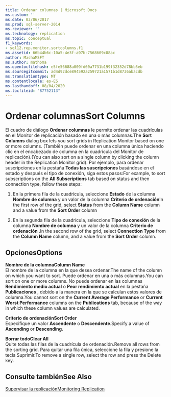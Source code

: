 ```yaml
---
title: Ordenar columnas | Microsoft Docs
ms.custom: ''
ms.date: 03/06/2017
ms.prod: sql-server-2014
ms.reviewer: ''
ms.technology: replication
ms.topic: conceptual
f1_keywords:
- sql12.rep.monitor.sortcolumns.f1
ms.assetid: 66b44b6c-10a5-4e3f-a97b-7568609c88ac
author: MashaMSFT
ms.author: mathoma
ms.openlocfilehash: e5fe56688a009fd60a7731b199f32352d78bb5eb
ms.sourcegitcommit: ad4d92dce894592a259721a1571b1d8736abacdb
ms.translationtype: MT
ms.contentlocale: es-ES
ms.lasthandoff: 08/04/2020
ms.locfileid: "87752113"
---
```

# <a name="sort-columns"></a><span data-ttu-id="59912-102">Ordenar columnas</span><span class="sxs-lookup"><span data-stu-id="59912-102">Sort Columns</span></span>
  <span data-ttu-id="59912-103">El cuadro de diálogo **Ordenar columnas** le permite ordenar las cuadrículas en el Monitor de replicación basado en una o más columnas.</span><span class="sxs-lookup"><span data-stu-id="59912-103">The **Sort Columns** dialog box lets you sort grids in Replication Monitor based on one or more columns.</span></span> <span data-ttu-id="59912-104">(También puede ordenar en una columna única haciendo clic en el encabezado de columna en la cuadrícula del Monitor de replicación).</span><span class="sxs-lookup"><span data-stu-id="59912-104">(You can also sort on a single column by clicking the column header in the Replication Monitor grid).</span></span> <span data-ttu-id="59912-105">Por ejemplo, para ordenar suscripciones en la pestaña **Todas las suscripciones** basándose en el estado y después el tipo de conexión, siga estos pasos:</span><span class="sxs-lookup"><span data-stu-id="59912-105">For example, to sort subscriptions on the **All Subscriptions** tab based on status and then connection type, follow these steps:</span></span>  
  
1.  <span data-ttu-id="59912-106">En la primera fila de la cuadrícula, seleccione **Estado** de la columna **Nombre de columna** y un valor de la columna **Criterio de ordenación**</span><span class="sxs-lookup"><span data-stu-id="59912-106">In the first row of the grid, select **Status** from the **Column Name** column and a value from the **Sort Order** column</span></span>  
  
2.  <span data-ttu-id="59912-107">En la segunda fila de la cuadrícula, seleccione **Tipo de conexión** de la columna **Nombre de columna** y un valor de la columna **Criterio de ordenación** .</span><span class="sxs-lookup"><span data-stu-id="59912-107">In the second row of the grid, select **Connection Type** from the **Column Name** column, and a value from the **Sort Order** column.</span></span>  
  
## <a name="options"></a><span data-ttu-id="59912-108">Opciones</span><span class="sxs-lookup"><span data-stu-id="59912-108">Options</span></span>  
 <span data-ttu-id="59912-109">**Nombre de la columna**</span><span class="sxs-lookup"><span data-stu-id="59912-109">**Column Name**</span></span>  
 <span data-ttu-id="59912-110">El nombre de la columna en la que desea ordenar.</span><span class="sxs-lookup"><span data-stu-id="59912-110">The name of the column on which you want to sort.</span></span> <span data-ttu-id="59912-111">Puede ordenar en una o más columnas.</span><span class="sxs-lookup"><span data-stu-id="59912-111">You can sort on one or more columns.</span></span> <span data-ttu-id="59912-112">No puede ordenar en las columnas **Rendimiento medio actual** o **Peor rendimiento actual** en la pestaña **Publicaciones** , debido a la manera en la que se calculan estos valores de columna.</span><span class="sxs-lookup"><span data-stu-id="59912-112">You cannot sort on the **Current Average Performance** or **Current Worst Performance** columns on the **Publications** tab, because of the way in which these column values are calculated.</span></span>  
  
 <span data-ttu-id="59912-113">**Criterio de ordenación**</span><span class="sxs-lookup"><span data-stu-id="59912-113">**Sort Order**</span></span>  
 <span data-ttu-id="59912-114">Especifique un valor **Ascendente** o **Descendente**.</span><span class="sxs-lookup"><span data-stu-id="59912-114">Specify a value of **Ascending** or **Descending**.</span></span>  
  
 <span data-ttu-id="59912-115">**Borrar todo**</span><span class="sxs-lookup"><span data-stu-id="59912-115">**Clear All**</span></span>  
 <span data-ttu-id="59912-116">Quite todas las filas de la cuadrícula de ordenación.</span><span class="sxs-lookup"><span data-stu-id="59912-116">Remove all rows from the sorting grid.</span></span> <span data-ttu-id="59912-117">Para quitar una fila única, seleccione la fila y presione la tecla Suprimir.</span><span class="sxs-lookup"><span data-stu-id="59912-117">To remove a single row, select the row and press the Delete key.</span></span>  
  
## <a name="see-also"></a><span data-ttu-id="59912-118">Consulte también</span><span class="sxs-lookup"><span data-stu-id="59912-118">See Also</span></span>  
 [<span data-ttu-id="59912-119">Supervisar la replicación</span><span class="sxs-lookup"><span data-stu-id="59912-119">Monitoring Replication</span></span>](monitoring-replication.md)  
  
  
